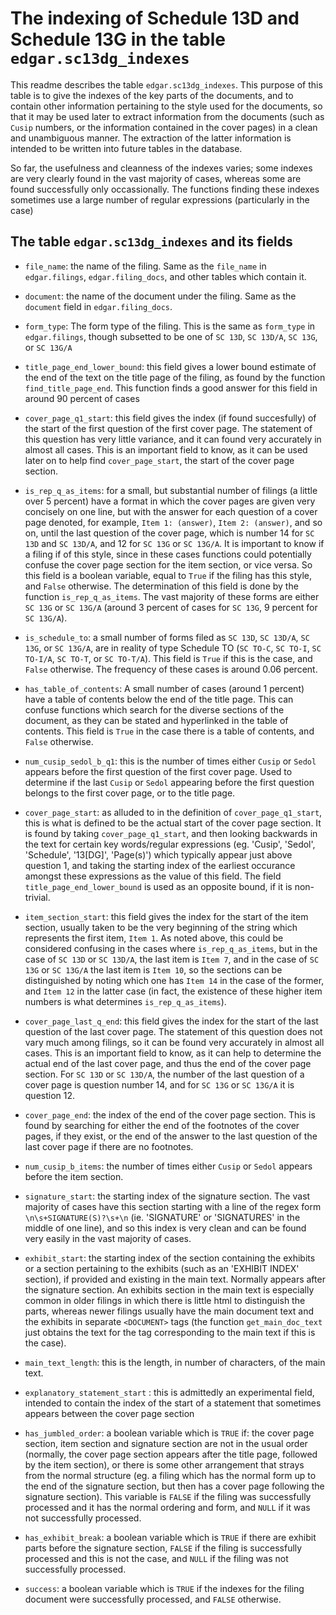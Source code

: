 # The indexing of Schedule 13D and Schedule 13G in the table `edgar.sc13dg_indexes`

This readme describes the table `edgar.sc13dg_indexes`. This purpose of this table is to give the indexes of the key parts of the documents, and to contain other information pertaining to the style used for the documents, so that it may be used later to extract information from the documents (such as `Cusip` numbers, or the information contained in the cover pages) in a clean and unambiguous manner. The extraction of the latter information is intended to be written into future tables in the database. 
    
So far, the usefulness and cleanness of the indexes varies; some indexes are very clearly found in the vast majority of cases, whereas some are found successfully only occassionally. The functions finding these indexes sometimes use a large number of regular expressions (particularly in the case)
    
    
    
    
    
## The table `edgar.sc13dg_indexes` and its fields


- `file_name`: the name of the filing. Same as the `file_name` in `edgar.filings`, `edgar.filing_docs`, and other tables which contain it. 

- `document`: the name of the document under the filing. Same as the `document` field in `edgar.filing_docs`.

- `form_type`: The form type of the filing. This is the same as `form_type` in `edgar.filings`, though subsetted to be one of `SC 13D`, `SC 13D/A`, `SC 13G`, or `SC 13G/A`

- `title_page_end_lower_bound`: this field gives a lower bound estimate of the end of the text on the title page of the filing, as found by the function `find_title_page_end`. This function finds a good answer for this field in around 90 percent of cases

- `cover_page_q1_start`: this field gives the index (if found succesfully) of the start of the first question of the first cover page. The statement of this question has very little variance, and it can found very accurately in almost all cases. This is an important field to know, as it can be used later on to help find `cover_page_start`, the start of the cover page section. 

- `is_rep_q_as_items`: for a small, but substantial number of filings (a little over 5 percent) have a format in which the cover pages are given very concisely on one line, but with the answer for each question of a cover page denoted, for example, `Item 1: (answer)`, `Item 2: (answer)`, and so on, until the last question of the cover page, which is number 14 for `SC 13D` and `SC 13D/A`, and 12 for `SC 13G` or `SC 13G/A`. It is important to know if a filing if of this style, since in these cases functions could potentially confuse the cover page section for the item section, or vice versa. So this field is a boolean variable, equal to `True` if the filing has this style, and `False` otherwise. The determination of this field is done by the function `is_rep_q_as_items`. The vast majority of these forms are either `SC 13G` or `SC 13G/A` (around 3 percent of cases for `SC 13G`, 9 percent for `SC 13G/A`).

- `is_schedule_to`: a small number of forms filed as `SC 13D`, `SC 13D/A`, `SC 13G`, or `SC 13G/A`, are in reality of type Schedule TO (`SC TO-C`, `SC TO-I`, `SC TO-I/A`, `SC TO-T`, or `SC TO-T/A`). This field is `True` if this is the case, and `False` otherwise. The frequency of these cases is around 0.06 percent.

- `has_table_of_contents`: A small number of cases (around 1 percent) have a table of contents below the end of the title page. This can confuse functions which search for the diverse sections of the document, as they can be stated and hyperlinked in the table of contents. This field is `True` in the case there is a table of contents, and `False` otherwise. 

- `num_cusip_sedol_b_q1`: this is the number of times either `Cusip` or `Sedol` appears before the first question of the first cover page. Used to determine if the last `Cusip` or `Sedol` appearing before the first question belongs to the first cover page, or to the title page. 

- `cover_page_start`: as alluded to in the definition of `cover_page_q1_start`, this is what is defined to be the actual start of the cover page section. It is found by taking `cover_page_q1_start`, and then looking backwards in the text for certain key words/regular expressions (eg. 'Cusip', 'Sedol', 'Schedule', '13[DG]', 'Page(s)') which typically appear just above question 1, and taking the starting index of the earliest occurance amongst these expressions as the value of this field. The field `title_page_end_lower_bound` is used as an opposite bound, if it is non-trivial. 

- `item_section_start`: this field gives the index for the start of the item section, usually taken to be the very beginning of the string which represents the first item, `Item 1`. As noted above, this could be considered confusing in the cases where `is_rep_q_as_items`, but in the case of `SC 13D` or `SC 13D/A`, the last item is `Item 7`, and in the case of `SC 13G` or `SC 13G/A` the last item is `Item 10`, so the sections can be distinguished by noting which one has `Item 14` in the case of the former, and `Item 12` in the latter case (in fact, the existence of these higher item numbers is what determines `is_rep_q_as_items`).

- `cover_page_last_q_end`: this field gives the index for the start of the last question of the last cover page. The statement of this question does not vary much among filings, so it can be found very accurately in almost all cases. This is an important field to know, as it can help to determine the actual end of the last cover page, and thus the end of the cover page section. For `SC 13D` or `SC 13D/A`, the number of the last question of a cover page is question number 14, and for `SC 13G` or `SC 13G/A` it is question 12.

- `cover_page_end`: the index of the end of the cover page section. This is found by searching for either the end of the footnotes of the cover pages, if they exist, or the end of the answer to the last question of the last cover page if there are no footnotes. 

- `num_cusip_b_items`: the number of times either `Cusip` or `Sedol` appears before the item section.

- `signature_start`: the starting index of the signature section. The vast majority of cases have this section starting with a line of the regex form `\n\s+SIGNATURE(S)?\s+\n` (ie. 'SIGNATURE' or 'SIGNATURES' in the middle of one line), and so this index is very clean and can be found very easily in the vast majority of cases. 

- `exhibit_start`: the starting index of the section containing the exhibits or a section pertaining to the exhibits (such as an 'EXHIBIT INDEX' section), if provided and existing in the main text. Normally appears after the signature section. An exhibits section in the main text is especially common in older filings in which there is little html to distinguish the parts, whereas newer filings usually have the main document text and the exhibits in separate `<DOCUMENT>` tags (the function `get_main_doc_text` just obtains the text for the tag corresponding to the main text if this is the case).

- `main_text_length`: this is the length, in number of characters, of the main text.

- `explanatory_statement_start` : this is admittedly an experimental field, intended to contain the index of the start of a statement that sometimes appears between the cover page section 

- `has_jumbled_order`: a boolean variable which is `TRUE` if: the cover page section, item section and signature section are not in the usual order (normally, the cover page section appears after the title page, followed by the item section), or there is some other arrangement that strays from the normal structure (eg. a filing which has the normal form up to the end of the signature section, but then has a cover page following the signature section). This variable is `FALSE` if the filing was successfully processed and it has the normal ordering and form, and `NULL` if it was not successfully processed.

- `has_exhibit_break`: a boolean variable which is `TRUE` if there are exhibit parts before the signature section, `FALSE` if the filing is successfully processed and this is not the case, and `NULL` if the filing was not successfully processed.

- `success`: a boolean variable which is `TRUE` if the indexes for the filing document were successfully processed, and `FALSE` otherwise. 







